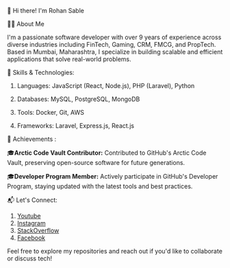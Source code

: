 👋 Hi there! I'm Rohan Sable

👨‍💻 About Me

I'm a passionate software developer with over 9 years of experience across diverse industries including FinTech, Gaming, CRM, FMCG, and PropTech. Based in Mumbai, Maharashtra, I specialize in building scalable and efficient applications that solve real-world problems.

🔧 Skills & Technologies:

  1. Languages: JavaScript (React, Node.js), PHP (Laravel), Python
  
  2. Databases: MySQL, PostgreSQL, MongoDB
  
  3. Tools: Docker, Git, AWS
  
  4. Frameworks: Laravel, Express.js, React.js

🌟 Achievements :

🎓**Arctic Code Vault Contributor:** Contributed to GitHub's Arctic Code Vault, preserving open-source software for future generations.

🎓**Developer Program Member:** Actively participate in GitHub's Developer Program, staying updated with the latest tools and best practices.

📬 Let's Connect:

1.  [Youtube](https://www.youtube.com/@rohanexplorer7139)
2.  [Instagram](https://www.instagram.com/sablerohan61)
3.  [StackOverflow](https://stackoverflow.com/users/10110047/rohan-sable)
4.  [Facebook](https://www.facebook.com/sablerohan61)

Feel free to explore my repositories and reach out if you'd like to collaborate or discuss tech!
